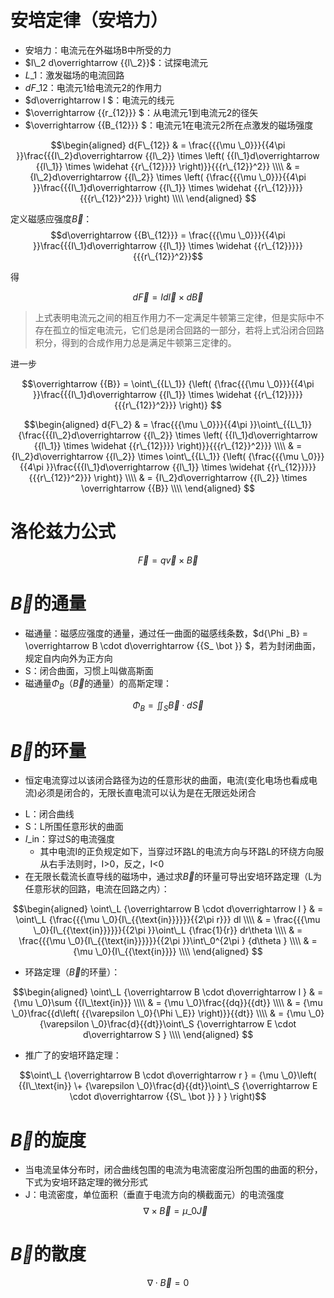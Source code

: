 # 安培定律（安培力）

* 安培力：电流元在外磁场B中所受的力
* $I\_2 d\overrightarrow {{l\_2}}$：试探电流元
* $L\_1$：激发磁场的电流回路
* $dF\_{12}$：电流元1给电流元2的作用力
* $d\overrightarrow l $：电流元的线元
* $\overrightarrow {{r\_{12}}} $：从电流元1到电流元2的径矢
* $\overrightarrow {{B\_{12}}} $：电流元1在电流元2所在点激发的磁场强度

$$\begin{aligned}
  d{F\_{12}} &  = \frac{{{\mu \_0}}}{{4\pi }}\frac{{{I\_2}d\overrightarrow {{l\_2}}  \times \left( {{I\_1}d\overrightarrow {{l\_1}}  \times \widehat {{r\_{12}}}} \right)}}{{{r\_{12}}^2}} \\\\ 
   &  = {I\_2}d\overrightarrow {{l\_2}}  \times \left( {\frac{{{\mu \_0}}}{{4\pi }}\frac{{{I\_1}d\overrightarrow {{l\_1}}  \times \widehat {{r\_{12}}}}}{{{r\_{12}}^2}}} \right) \\\\ 
\end{aligned} $$

定义磁感应强度$\vec B$：
$$d\overrightarrow {{B\_{12}}}  = \frac{{{\mu \_0}}}{{4\pi }}\frac{{{I\_1}d\overrightarrow {{l\_1}}  \times \widehat {{r\_{12}}}}}{{{r\_{12}}^2}}$$

得

$$d\overrightarrow F  = Id\overrightarrow l  \times d\overrightarrow B $$

> 上式表明电流元之间的相互作用力不一定满足牛顿第三定律，但是实际中不存在孤立的恒定电流元，它们总是闭合回路的一部分，若将上式沿闭合回路积分，得到的合成作用力总是满足牛顿第三定律的。

进一步

$$\overrightarrow {{B}}  = \oint\_{{L\_1}} {\left( {\frac{{{\mu \_0}}}{{4\pi }}\frac{{{I\_1}d\overrightarrow {{l\_1}}  \times \widehat {{r\_{12}}}}}{{{r\_{12}}^2}}} \right)} $$

$$\begin{aligned}
  d{F\_2} &  = \frac{{{\mu \_0}}}{{4\pi }}\oint\_{{L\_1}} {\frac{{{I\_2}d\overrightarrow {{l\_2}}  \times \left( {{I\_1}d\overrightarrow {{l\_1}}  \times \widehat {{r\_{12}}}} \right)}}{{{r\_{12}}^2}}}  \\\\ 
   &  = {I\_2}d\overrightarrow {{l\_2}}  \times \oint\_{{L\_1}} {\left( {\frac{{{\mu \_0}}}{{4\pi }}\frac{{{I\_1}d\overrightarrow {{l\_1}}  \times \widehat {{r\_{12}}}}}{{{r\_{12}}^2}}} \right)}  \\\\ 
   &  = {I\_2}d\overrightarrow {{l\_2}}  \times \overrightarrow {{B}}  \\\\ 
\end{aligned} $$






# 洛伦兹力公式
$$\overrightarrow F  = q\overrightarrow v  \times \overrightarrow B $$



# $\vec B$的通量

* 磁通量：磁感应强度的通量，通过任一曲面的磁感线条数，$d{\Phi \_B} = \overrightarrow B  \cdot d\overrightarrow {{S\_ \bot }} $，若为封闭曲面，规定自内向外为正方向
* S：闭合曲面，习惯上叫做高斯面
* 磁通量${\Phi _B}$（$\vec B$的通量）的高斯定理：

$${\Phi _B} = \iint_S {\vec B \cdot d\vec S}$$







# $\vec B$的环量

- 恒定电流穿过以该闭合路径为边的任意形状的曲面，电流(变化电场也看成电流)必须是闭合的，无限长直电流可以认为是在无限远处闭合
* L：闭合曲线
* S：L所围任意形状的曲面
* $I\_\text{in}$：穿过S的电流强度
	* 其中电流I的正负规定如下，当穿过环路L的电流方向与环路L的环绕方向服从右手法则时，I>0，反之，I<0
* 在无限长载流长直导线的磁场中，通过求$\vec B$的环量可导出安培环路定理（L为任意形状的回路，电流在回路之内）：

$$\begin{aligned}
  \oint\_L {\overrightarrow B  \cdot d\overrightarrow l }  &  = \oint\_L {\frac{{{\mu \_0}{I\_{{\text{in}}}}}}{{2\pi r}}} dl \\\\ 
   &  = \frac{{{\mu \_0}{I\_{{\text{in}}}}}}{{2\pi }}\oint\_L {\frac{1}{r}} dr\theta  \\\\ 
   &  = \frac{{{\mu \_0}{I\_{{\text{in}}}}}}{{2\pi }}\int\_0^{2\pi } {d\theta }  \\\\ 
   &  = {\mu \_0}{I\_{{\text{in}}}} \\\\ 
\end{aligned} $$

* 环路定理（$\vec B$的环量）：

$$\begin{aligned}
  \oint\_L {\overrightarrow B  \cdot d\overrightarrow l }  &  = {\mu \_0}\sum {{I\_\text{in}}}  \\\\ 
   &  = {\mu \_0}\frac{{dq}}{{dt}} \\\\ 
   &  = {\mu \_0}\frac{{d\left( {{\varepsilon \_0}{\Phi \_E}} \right)}}{{dt}} \\\\ 
   &  = {\mu \_0}{\varepsilon \_0}\frac{d}{{dt}}\oint\_S {\overrightarrow E  \cdot d\overrightarrow S }  \\\\ 
\end{aligned} $$

* 推广了的安培环路定理：

$$\oint\_L {\overrightarrow B  \cdot d\overrightarrow r }  = {\mu \_0}\left( {{I\_\text{in}} \+ {\varepsilon \_0}\frac{d}{{dt}}\oint\_S {\overrightarrow E  \cdot d\overrightarrow {{S\_ \bot }} } } \right)$$






# $\vec B$的旋度

* 当电流呈体分布时，闭合曲线包围的电流为电流密度沿所包围的曲面的积分，下式为安培环路定理的微分形式
* J：电流密度，单位面积（垂直于电流方向的横截面元）的电流强度
$$\nabla  \times \overrightarrow B  = {\mu \_0}\overrightarrow J $$





# $\vec B$的散度

$$\nabla  \cdot \overrightarrow B  = 0$$






